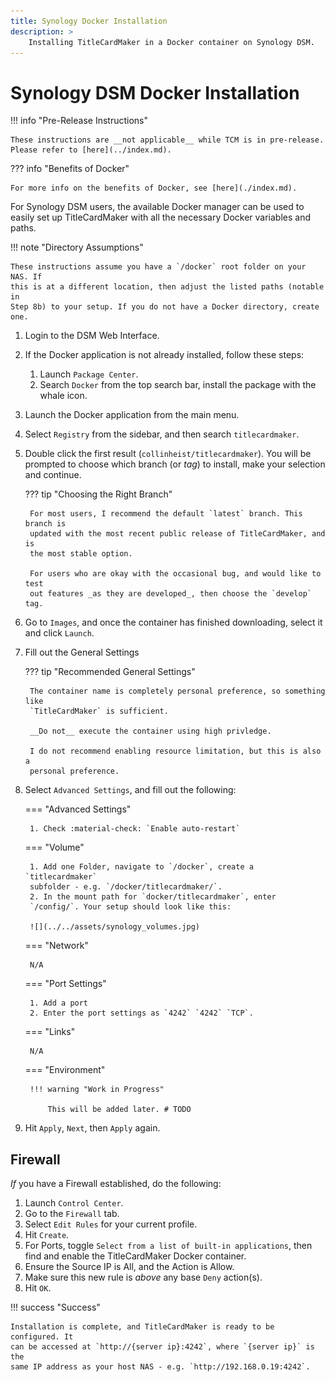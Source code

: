 ```yaml
---
title: Synology Docker Installation
description: >
    Installing TitleCardMaker in a Docker container on Synology DSM.
---
```


# Synology DSM Docker Installation

!!! info "Pre-Release Instructions"

    These instructions are __not applicable__ while TCM is in pre-release.
    Please refer to [here](../index.md).

??? info "Benefits of Docker"

    For more info on the benefits of Docker, see [here](./index.md).

For Synology DSM users, the available Docker manager can be used to
easily set up TitleCardMaker with all the necessary Docker variables and
paths.

!!! note "Directory Assumptions"

    These instructions assume you have a `/docker` root folder on your NAS. If
    this is at a different location, then adjust the listed paths (notable in
    Step 8b) to your setup. If you do not have a Docker directory, create one.

1. Login to the DSM Web Interface.
2. If the Docker application is not already installed, follow these steps:

    1. Launch `Package Center`.
    2. Search `Docker` from the top search bar, install the package with
    the whale icon.

3. Launch the Docker application from the main menu.
4. Select `Registry` from the sidebar, and then search `titlecardmaker`.
5. Double click the first result (`collinheist/titlecardmaker`). You will be
prompted to choose which branch (or _tag_) to install, make your selection and
continue.

    ??? tip "Choosing the Right Branch"

        For most users, I recommend the default `latest` branch. This branch is
        updated with the most recent public release of TitleCardMaker, and is
        the most stable option.

        For users who are okay with the occasional bug, and would like to test
        out features _as they are developed_, then choose the `develop` tag.

6. Go to `Images`, and once the container has finished downloading,
select it and click `Launch`.
7. Fill out the General Settings

    ??? tip "Recommended General Settings"

        The container name is completely personal preference, so something like
        `TitleCardMaker` is sufficient.

        __Do not__ execute the container using high privledge.

        I do not recommend enabling resource limitation, but this is also a
        personal preference.

8. Select `Advanced Settings`, and fill out the following:

    === "Advanced Settings"

        1. Check :material-check: `Enable auto-restart`

    === "Volume"
    
        1. Add one Folder, navigate to `/docker`, create a `titlecardmaker`
        subfolder - e.g. `/docker/titlecardmaker/`.
        2. In the mount path for `docker/titlecardmaker`, enter
        `/config/`. Your setup should look like this:

        ![](../../assets/synology_volumes.jpg)

    === "Network"

        N/A

    === "Port Settings"

        1. Add a port
        2. Enter the port settings as `4242` `4242` `TCP`.

    === "Links"

        N/A

    === "Environment"

        !!! warning "Work in Progress"

            This will be added later. # TODO

9. Hit `Apply`, `Next`, then `Apply` again.

## Firewall

_If_ you have a Firewall established, do the following:

1. Launch `Control Center`.
2. Go to the `Firewall` tab.
3. Select `Edit Rules` for your current profile.
4. Hit `Create`.
5. For Ports, toggle `Select from a list of built-in applications`, then
find and enable the TitleCardMaker Docker container.
6. Ensure the Source IP is All, and the Action is Allow.
7. Make sure this new rule is _above_ any base `Deny` action(s).
8. Hit `OK`.

!!! success "Success"

    Installation is complete, and TitleCardMaker is ready to be configured. It
    can be accessed at `http://{server ip}:4242`, where `{server ip}` is the
    same IP address as your host NAS - e.g. `http://192.168.0.19:4242`.
